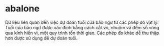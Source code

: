 # abalone
Dữ liệu liên quan đến việc dự đoán tuổi của bào ngư từ các phép đo vật lý. Tuổi của bào ngư được xác định bằng cách cắt vỏ, nhuộm và đếm số vòng qua kính hiển vi, một quy trình tốn thời gian. Các phép đo khác dễ thu thập hơn được sử dụng để dự đoán tuổi. 
